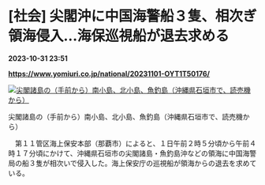 # [社会] 尖閣沖に中国海警船３隻、相次ぎ領海侵入…海保巡視船が退去求める

**2023-10-31 23:51**

**https://www.yomiuri.co.jp/national/20231101-OYT1T50176/**

[![尖閣諸島の（手前から）南小島、北小島、魚釣島（沖縄県石垣市で、読売機から）](https://www.yomiuri.co.jp/media/2023/11/20231101-OYT1I50063-1.jpg)](https://www.yomiuri.co.jp/pluralphoto/20231101-OYT1I50063/)

尖閣諸島の（手前から）南小島、北小島、魚釣島（沖縄県石垣市で、読売機から）

　第１１管区海上保安本部（那覇市）によると、１日午前２時５分頃から午前４時１７分頃にかけて、沖縄県石垣市の尖閣諸島・魚釣島沖などの領海に中国海警局の船３隻が相次いで侵入した。海上保安庁の巡視船が領海からの退去を求めている。